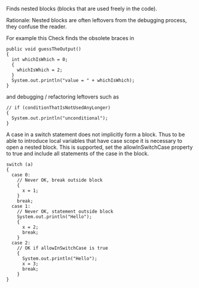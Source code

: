 Finds nested blocks (blocks that are used freely in the code).

Rationale: Nested blocks are often leftovers from the debugging process,
they confuse the reader.

For example this Check finds the obsolete braces in

    public void guessTheOutput()
    {
      int whichIsWhich = 0;
      {
        whichIsWhich = 2;
      }
      System.out.println("value = " + whichIsWhich);
    }
            

and debugging / refactoring leftovers such as

    // if (conditionThatIsNotUsedAnyLonger)
    {
      System.out.println("unconditional");
    }
            

A case in a switch statement does not implicitly form a block. Thus to
be able to introduce local variables that have case scope it is
necessary to open a nested block. This is supported, set the
allowInSwitchCase property to true and include all statements of the
case in the block.

    switch (a)
    {
      case 0:
        // Never OK, break outside block
        {
          x = 1;
        }
        break;
      case 1:
        // Never OK, statement outside block
        System.out.println("Hello");
        {
          x = 2;
          break;
        }
      case 2:
        // OK if allowInSwitchCase is true
        {
          System.out.println("Hello");
          x = 3;
          break;
        }
    }